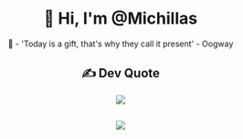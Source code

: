 <h1 align="center"> 👋 Hi, I'm @Michillas</h1>
<p align="center">
    🔭 - 'Today is a gift, that's why they call it present' - Oogway
</p>

<h2 align="center"> ✍️ Dev Quote</h2>
<p align="center">
    <img src="https://quotes-github-readme.vercel.app/api?type=horizontal&theme=dark"/> 
</p>

<h2></h2>

<p align="center">
    <img src="https://visitcount.itsvg.in/api?id=Michillas&icon=5&color=12"/> 
</p>

